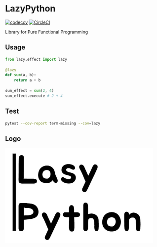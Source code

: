 # LazyPython

[![codecov](https://codecov.io/gh/Las-Wonho/LazyPython/branch/master/graph/badge.svg)](https://codecov.io/gh/Las-Wonho/LazyPython)
[![CircleCI](https://circleci.com/gh/Las-Wonho/LazyPython/tree/master.svg?style=svg)](https://circleci.com/gh/Las-Wonho/LazyPython/tree/master)

Library for Pure Functional Programming

## Usage

```python
from lazy.effect import lazy

@lazy
def sum(a, b):
    return a + b

sum_effect = sum(2, 4)
sum_effect.execute # 2 + 4
```

## Test

```bash
pytest --cov-report term-missing --cov=lazy
```

## Logo

![Image](logo.PNG)
